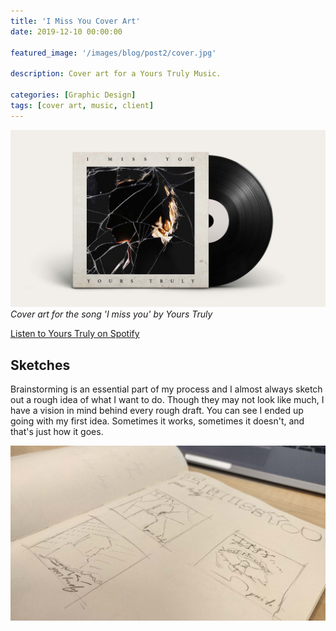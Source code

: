 ```yaml
---
title: 'I Miss You Cover Art'
date: 2019-12-10 00:00:00

featured_image: '/images/blog/post2/cover.jpg'

description: Cover art for a Yours Truly Music.

categories: [Graphic Design]
tags: [cover art, music, client]
---
```


![](/images/blog/post2/cover.jpg)
*Cover art for the song 'I miss you' by Yours Truly*

[Listen to Yours Truly on Spotify](https://open.spotify.com/artist/2rFT993ScLaetNI6Kc4efq)

## Sketches
Brainstorming is an essential part of my process and I almost always  sketch out a rough idea of what I want to do. Though they may not look like much, I have a vision in mind behind every rough draft. You can see I ended up going with my first idea. Sometimes it works, sometimes it doesn't, and that's just how it goes.

![](/images/blog/post2/sketches.jpg)
